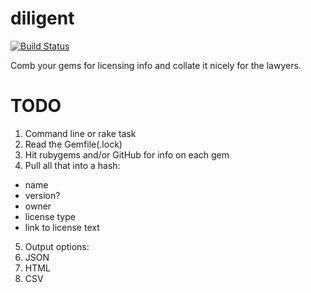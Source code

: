 diligent
========

[![Build Status](https://secure.travis-ci.org/copyhacker/diligent.png?branch=master)](https://travis-ci.org/copyhacker/diligent)

Comb your gems for licensing info and collate it nicely for the lawyers.

# TODO

1. Command line or rake task
2. Read the Gemfile(.lock)
4. Hit rubygems and/or GitHub for info on each gem
4. Pull all that into a hash:
  - name
  - version?
  - owner
  - license type
  - link to license text
5. Output options:
  1. JSON
  2. HTML
  3. CSV
